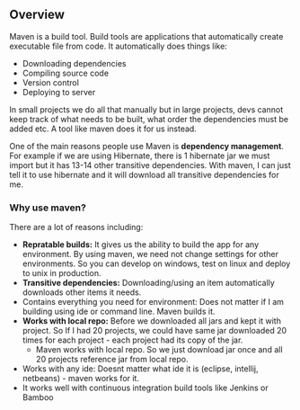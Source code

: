 
## Overview

Maven is a build tool. Build tools are applications that automatically create executable file from code. It automatically does things like:

- Downloading dependencies
- Compiling source code
- Version control
- Deploying to server

In small projects we do all that manually but in large projects, devs cannot keep track of what needs to be built, what order the dependencies must be added etc. A tool like maven does it for us instead.

One of the main reasons people use Maven is **dependency management**. For example if we are using Hibernate, there is 1 hibernate jar we must import but it has 13-14 other transitive dependencies. With maven, I can just tell it to use hibernate and it will download all transitive dependencies for me. 

### Why use maven?

There are a lot of reasons including:

- **Repratable builds:** It gives us the ability to build the app for any environment. By using maven, we need not change settings for other environments. So you can develop on windows, test on linux and deploy to unix in production.
- **Transitive dependencies:** Downloading/using an item automatically downloads other items it needs.
- Contains everything you need for environment: Does not matter if I am building using ide or command line. Maven builds it.
- **Works with local repo:** Before we downloaded all jars and kept it with project. So If I had 20 projects, we could have same jar downloaded 20 times for each project - each project had its copy of the jar.
  - Maven works with local repo. So we just download jar once and all 20 projects reference jar from local repo.
- Works with any ide: Doesnt matter what ide it is (eclipse, intellij, netbeans) - maven works for it.
- It works well with continuous integration build tools like Jenkins or Bamboo

